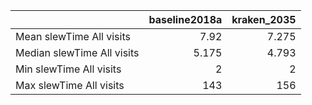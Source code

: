 |                            |   baseline2018a |   kraken_2035 |
|:---------------------------|----------------:|--------------:|
| Mean slewTime All visits   |           7.92  |         7.275 |
| Median slewTime All visits |           5.175 |         4.793 |
| Min slewTime All visits    |           2     |         2     |
| Max slewTime All visits    |         143     |       156     |
